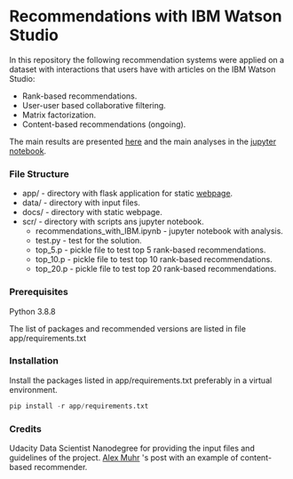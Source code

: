 # Recommendations with IBM Watson Studio

In this repository the following recommendation systems
were applied on a dataset with interactions that users have
with articles on the IBM Watson Studio:

* Rank-based recommendations.
* User-user based collaborative filtering.
* Matrix factorization.
* Content-based recommendations (ongoing).

The main results are presented [here]()
and the main analyses in the
[jupyter notebook](https://github.com/oliveirampo/ibm_engine_recommendation/blob/main/scr/recommendations_with_IBM.ipynb).

### File Structure

* app/ - directory with flask application for static
  [webpage](https://oliveirampo.github.io/ibm_engine_recommendation/).
* data/ - directory with input files.
* docs/ - directory with static webpage.
* scr/ - directory with scripts ans jupyter notebook.
    * recommendations_with_IBM.ipynb - jupyter notebook with analysis.
    * test.py - test for the solution.
    * top_5.p - pickle file to test top 5 rank-based recommendations.
    * top_10.p - pickle file to test top 10 rank-based recommendations.
    * top_20.p - pickle file to test top 20 rank-based recommendations.
    
### Prerequisites

Python 3.8.8

The list of packages and recommended versions are listed in file app/requirements.txt

### Installation

Install the packages listed in app/requirements.txt preferably in a virtual environment.

```python
pip install -r app/requirements.txt
```

### Credits

Udacity Data Scientist Nanodegree for providing
the input files and guidelines of the project.
[Alex Muhr](https://towardsdatascience.com/building-a-content-based-recommender-for-data-science-articles-728e5ec7d63d)
's post with an example of content-based recommender.
